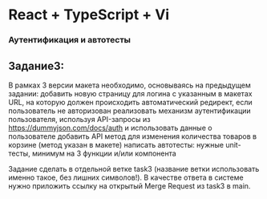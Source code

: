 # React + TypeScript + Vi

### Аутентификация и автотесты

## Задание3:
В рамках 3 версии макета необходимо, основываясь на предыдущем задании:
добавить новую страницу для логина с указанным в макетах URL, на которую должен происходить автоматический редирект, если пользователь не авторизован
реализовать механизм аутентификации пользователя, используя API-запросы из https://dummyjson.com/docs/auth и использовать данные о пользователе
добавить API метод для изменения количества товаров в корзине (метод указан в макете)
написать автотесты: нужные unit-тесты, минимум на 3 функции и/или компонента

Задание сделать в отдельной ветке task3 (название ветки использовать именно такое, без лишних символов!). В качестве ответа в системе нужно приложить ссылку на открытый Merge Request из task3 в main.
